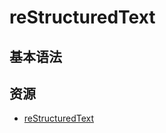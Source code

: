 
# reStructuredText


## 基本语法





## 资源

* [reStructuredText](https://docutils.sourceforge.io/rst.html)